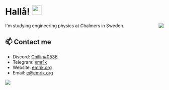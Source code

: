 # Hallå! <img src="https://raw.githubusercontent.com/MartinHeinz/MartinHeinz/master/wave.gif" width="30px">

<a href="hhttps://github.com/C4illin?tab=repositories">
  <img align="right" src="https://github-readme-stats.vercel.app/api?username=C4illin&theme=nord&show_icons=true" />
</a>

I'm studying engineering physics at Chalmers in Sweden.

## 📫 Contact me

- Discord: [Chillin#0536](https://youtu.be/dQw4w9WgXcQ)
- Telegram: [emr1k](https://t.me/emr1k)
- Website: [emrik.org](https://emrik.org/)
- Email: [e@emrik.org](mailto:e@emrik.org)


<a href="hhttps://github.com/C4illin?tab=repositories">
  <img align="center" src="https://github-readme-stats.vercel.app/api/top-langs/?username=C4illin&theme=nord&show_icons=true" />
</a>
